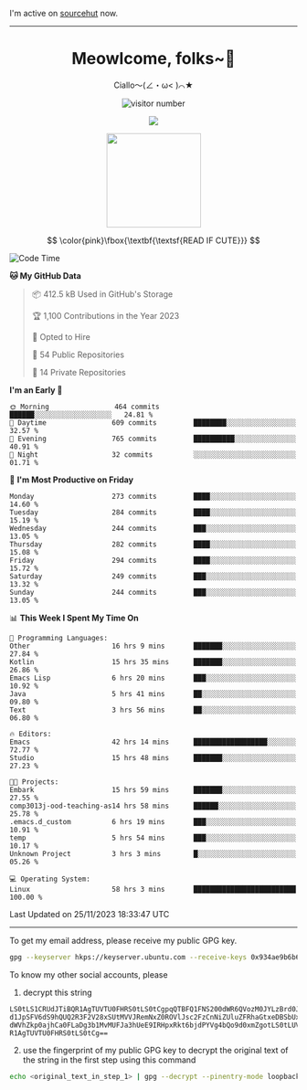I'm active on [sourcehut](https://sr.ht/~meow_king/) now. 

---

<div align="center">
  <h1>Meowlcome, folks~👋</h1>
  <p>Ciallo～(∠・ω< )⌒★</p>
</div>

<p align="center">
  <img src="https://count.getloli.com/get/@Ziqi-Yang?theme=rule34" alt="visitor number" />
</p>

<p align="center">
  <img src="https://skillicons.dev/icons?i=rust,c,py,flutter,go,java,js,bash,linux,emacs" />
</p>
<p align="center">
  <img height="165" src="https://github-readme-stats.vercel.app/api?username=Ziqi-Yang&show_icons=true&include_all_commits=true&hide_border=true" />
</p>

$$
\color{pink}\fbox{\textbf{\textsf{READ IF CUTE}}}
$$

<!--START_SECTION:waka-->
![Code Time](http://img.shields.io/badge/Code%20Time-1%2C937%20hrs%202%20mins-blue)

**🐱 My GitHub Data** 

> 📦 412.5 kB Used in GitHub's Storage 
 > 
> 🏆 1,100 Contributions in the Year 2023
 > 
> 💼 Opted to Hire
 > 
> 📜 54 Public Repositories 
 > 
> 🔑 14 Private Repositories 
 > 
**I'm an Early 🐤** 

```text
🌞 Morning                464 commits         ██████░░░░░░░░░░░░░░░░░░░   24.81 % 
🌆 Daytime                609 commits         ████████░░░░░░░░░░░░░░░░░   32.57 % 
🌃 Evening                765 commits         ██████████░░░░░░░░░░░░░░░   40.91 % 
🌙 Night                  32 commits          ░░░░░░░░░░░░░░░░░░░░░░░░░   01.71 % 
```
📅 **I'm Most Productive on Friday** 

```text
Monday                   273 commits         ████░░░░░░░░░░░░░░░░░░░░░   14.60 % 
Tuesday                  284 commits         ████░░░░░░░░░░░░░░░░░░░░░   15.19 % 
Wednesday                244 commits         ███░░░░░░░░░░░░░░░░░░░░░░   13.05 % 
Thursday                 282 commits         ████░░░░░░░░░░░░░░░░░░░░░   15.08 % 
Friday                   294 commits         ████░░░░░░░░░░░░░░░░░░░░░   15.72 % 
Saturday                 249 commits         ███░░░░░░░░░░░░░░░░░░░░░░   13.32 % 
Sunday                   244 commits         ███░░░░░░░░░░░░░░░░░░░░░░   13.05 % 
```


📊 **This Week I Spent My Time On** 

```text
💬 Programming Languages: 
Other                    16 hrs 9 mins       ███████░░░░░░░░░░░░░░░░░░   27.84 % 
Kotlin                   15 hrs 35 mins      ███████░░░░░░░░░░░░░░░░░░   26.86 % 
Emacs Lisp               6 hrs 20 mins       ███░░░░░░░░░░░░░░░░░░░░░░   10.92 % 
Java                     5 hrs 41 mins       ██░░░░░░░░░░░░░░░░░░░░░░░   09.80 % 
Text                     3 hrs 56 mins       ██░░░░░░░░░░░░░░░░░░░░░░░   06.80 % 

🔥 Editors: 
Emacs                    42 hrs 14 mins      ██████████████████░░░░░░░   72.77 % 
Studio                   15 hrs 48 mins      ███████░░░░░░░░░░░░░░░░░░   27.23 % 

🐱‍💻 Projects: 
Embark                   15 hrs 59 mins      ███████░░░░░░░░░░░░░░░░░░   27.55 % 
comp3013j-ood-teaching-as14 hrs 58 mins      ██████░░░░░░░░░░░░░░░░░░░   25.78 % 
.emacs.d_custom          6 hrs 19 mins       ███░░░░░░░░░░░░░░░░░░░░░░   10.91 % 
temp                     5 hrs 54 mins       ███░░░░░░░░░░░░░░░░░░░░░░   10.17 % 
Unknown Project          3 hrs 3 mins        █░░░░░░░░░░░░░░░░░░░░░░░░   05.26 % 

💻 Operating System: 
Linux                    58 hrs 3 mins       █████████████████████████   100.00 % 
```


 Last Updated on 25/11/2023 18:33:47 UTC
<!--END_SECTION:waka-->

-----

To get my email address, please receive my public GPG key.
```bash
gpg --keyserver hkps://keyserver.ubuntu.com --receive-keys 0x934ae9b6b6e9ff34
```
To know my other social accounts, please
1) decrypt this string
```
LS0tLS1CRUdJTiBQR1AgTUVTU0FHRS0tLS0tCgpqQTBFQ1FNS200dWR6QVozM0JYLzBrd0JNU0Ru
d1JpSFV6dS9hQUQ2R3F2V28xSUtMVVJRemNxZ0ROVlJsc2FzCnNiZUluZFRhaGtxeDBSbUxEajVq
dWVhZkp0ajhCa0FLaDg3b1MvMUFJa3hUeE9IRHpxRkt6bjdPYVg4bQo9d0xmZgotLS0tLUVORCBQ
R1AgTUVTU0FHRS0tLS0tCg==
```
2) use the fingerprint of my public GPG key to decrypt the original text of the string in the first step using this command
```bash
echo <original_text_in_step_1> | gpg --decrypt --pinentry-mode loopback --armor
```



